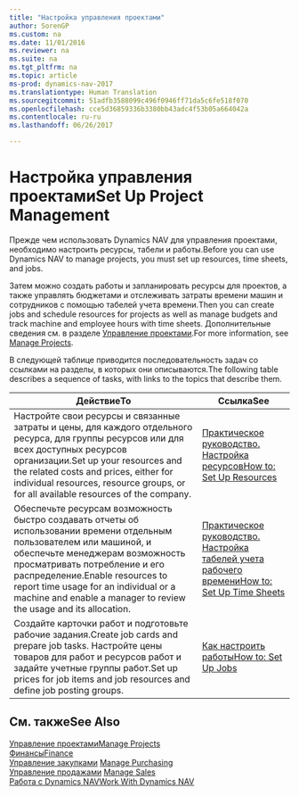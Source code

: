 ```yaml
---
title: "Настройка управления проектами"
author: SorenGP
ms.custom: na
ms.date: 11/01/2016
ms.reviewer: na
ms.suite: na
ms.tgt_pltfrm: na
ms.topic: article
ms-prod: dynamics-nav-2017
ms.translationtype: Human Translation
ms.sourcegitcommit: 51adfb3588099c496f0946ff71da5c6fe518f070
ms.openlocfilehash: cce5d36859336b3380bb43adc4f53b05a664042a
ms.contentlocale: ru-ru
ms.lasthandoff: 06/26/2017

---
```


# <a name="set-up-project-management"></a><span data-ttu-id="bb682-102">Настройка управления проектами</span><span class="sxs-lookup"><span data-stu-id="bb682-102">Set Up Project Management</span></span>
<span data-ttu-id="bb682-103">Прежде чем использовать Dynamics NAV для управления проектами, необходимо настроить ресурсы, табели и работы.</span><span class="sxs-lookup"><span data-stu-id="bb682-103">Before you can use Dynamics NAV to manage projects, you must set up resources, time sheets, and jobs.</span></span>

<span data-ttu-id="bb682-104">Затем можно создать работы и запланировать ресурсы для проектов, а также управлять бюджетами и отслеживать затраты времени машин и сотрудников с помощью табелей учета времени.</span><span class="sxs-lookup"><span data-stu-id="bb682-104">Then you can create jobs and schedule resources for projects as well as manage budgets and track machine and employee hours with time sheets.</span></span> <span data-ttu-id="bb682-105">Дополнительные сведения см. в разделе [Управление проектами](projects-manage-projects.md).</span><span class="sxs-lookup"><span data-stu-id="bb682-105">For more information, see [Manage Projects](projects-manage-projects.md).</span></span>  

<span data-ttu-id="bb682-106">В следующей таблице приводится последовательность задач со ссылками на разделы, в которых они описываются.</span><span class="sxs-lookup"><span data-stu-id="bb682-106">The following table describes a sequence of tasks, with links to the topics that describe them.</span></span>

|<span data-ttu-id="bb682-107">Действие</span><span class="sxs-lookup"><span data-stu-id="bb682-107">To</span></span> |<span data-ttu-id="bb682-108">Ссылка</span><span class="sxs-lookup"><span data-stu-id="bb682-108">See</span></span> |
|---|----|
|<span data-ttu-id="bb682-109">Настройте свои ресурсы и связанные затраты и цены, для каждого отдельного ресурса, для группы ресурсов или для всех доступных ресурсов организации.</span><span class="sxs-lookup"><span data-stu-id="bb682-109">Set up your resources and the related costs and prices, either for individual resources, resource groups, or for all available resources of the company.</span></span>|[<span data-ttu-id="bb682-110">Практическое руководство. Настройка ресурсов</span><span class="sxs-lookup"><span data-stu-id="bb682-110">How to: Set Up Resources</span></span>](projects-how-setup-resources.md)|
|<span data-ttu-id="bb682-111">Обеспечьте ресурсам возможность быстро создавать отчеты об использовании времени отдельным пользователем или машиной, и обеспечьте менеджерам возможность просматривать потребление и его распределение.</span><span class="sxs-lookup"><span data-stu-id="bb682-111">Enable resources to report time usage for an individual or a machine and enable a manager to review the usage and its allocation.</span></span>|[<span data-ttu-id="bb682-112">Практическое руководство. Настройка табелей учета рабочего времени</span><span class="sxs-lookup"><span data-stu-id="bb682-112">How to: Set Up Time Sheets</span></span>](projects-how-setup-time-sheets.md)
|<span data-ttu-id="bb682-113">Создайте карточки работ и подготовьте рабочие задания.</span><span class="sxs-lookup"><span data-stu-id="bb682-113">Create job cards and prepare job tasks.</span></span> <span data-ttu-id="bb682-114">Настройте цены товаров для работ и ресурсов работ и задайте учетные группы работ.</span><span class="sxs-lookup"><span data-stu-id="bb682-114">Set up prices for job items and job resources and define job posting groups.</span></span>|[<span data-ttu-id="bb682-115">Как настроить работы</span><span class="sxs-lookup"><span data-stu-id="bb682-115">How to: Set Up Jobs</span></span>](projects-how-setup-jobs.md)|

## <a name="see-also"></a><span data-ttu-id="bb682-116">См. также</span><span class="sxs-lookup"><span data-stu-id="bb682-116">See Also</span></span>
[<span data-ttu-id="bb682-117">Управление проектами</span><span class="sxs-lookup"><span data-stu-id="bb682-117">Manage Projects</span></span>](projects-manage-projects.md)  
[<span data-ttu-id="bb682-118">Финансы</span><span class="sxs-lookup"><span data-stu-id="bb682-118">Finance</span></span>](finance-setup.md)  
<span data-ttu-id="bb682-119">[Управление закупками](purchasing-manage-purchasing.md)       </span><span class="sxs-lookup"><span data-stu-id="bb682-119">[Manage Purchasing](purchasing-manage-purchasing.md)       </span></span>  
<span data-ttu-id="bb682-120">[Управление продажами](sales-manage-sales.md)   </span><span class="sxs-lookup"><span data-stu-id="bb682-120">[Manage Sales](sales-manage-sales.md)   </span></span>  
[<span data-ttu-id="bb682-121">Работа с Dynamics NAV</span><span class="sxs-lookup"><span data-stu-id="bb682-121">Work With Dynamics NAV</span></span>](ui-work-product.md)  

